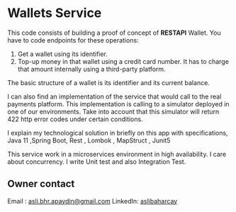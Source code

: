 # Wallets Service

This code consists of building a proof of concept of **RESTAPI** Wallet.
You have to code endpoints for these operations:
1. Get a wallet using its identifier.
1. Top-up money in that wallet using a credit card number. It has to charge that amount internally using a third-party platform.

The basic structure of a wallet is its identifier and its current balance.

I can also find an implementation of the service that would call to the real payments platform.
This implementation is calling to a simulator deployed in one of our environments. Take into account
that this simulator will return 422 http error codes under certain conditions.

I explain my technological solution in briefly on this app with specifications,
Java 11 ,Spring Boot, Rest , Lombok , MapStruct , Junit5

This service work in a microservices environment in high availability. I care about concurrency.
I write Unit test and also Integration Test.

## Owner contact
Email : [asli.bhr.apaydin@gmail.com](mailto:asli.bhr.apaydin@gmail.com)
LinkedIn: [aslibaharcay](https://www.linkedin.com/in/asl%C4%B1-bahar-%C3%A7ay-7b0b7779/)
